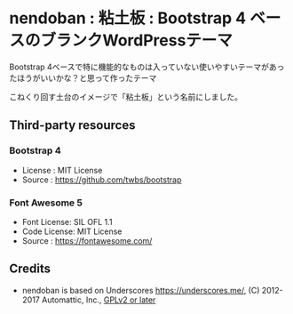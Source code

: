 # nendoban : 粘土板 : Bootstrap 4 ベースのブランクWordPressテーマ

Bootstrap 4ベースで特に機能的なものは入っていない使いやすいテーマがあったほうがいいかな？と思って作ったテーマ

こねくり回す土台のイメージで「粘土板」という名前にしました。

## Third-party resources

### Bootstrap 4
- License : MIT License
- Source  : https://github.com/twbs/bootstrap

### Font Awesome 5
- Font License: SIL OFL 1.1
- Code License: MIT License
- Source      : https://fontawesome.com/

## Credits
* nendoban is based on Underscores https://underscores.me/, (C) 2012-2017 Automattic, Inc., [GPLv2 or later](https://www.gnu.org/licenses/gpl-2.0.html)

